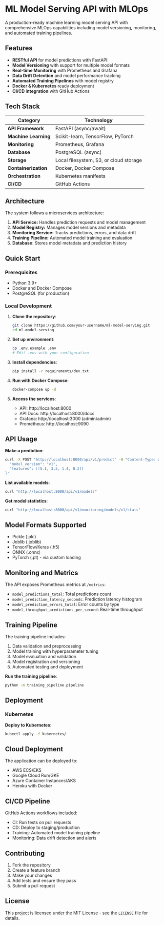 # ML Model Serving API with MLOps

A production-ready machine learning model serving API with comprehensive MLOps capabilities including model versioning, monitoring, and automated training pipelines.

## Features

- **RESTful API** for model predictions with FastAPI  
- **Model Versioning** with support for multiple model formats  
- **Real-time Monitoring** with Prometheus and Grafana  
- **Data Drift Detection** and model performance tracking  
- **Automated Training Pipelines** with model registry  
- **Docker & Kubernetes** ready deployment  
- **CI/CD Integration** with GitHub Actions  

## Tech Stack

| Category | Technology |
|-----------|-------------|
| **API Framework** | FastAPI (async/await) |
| **Machine Learning** | Scikit-learn, TensorFlow, PyTorch |
| **Monitoring** | Prometheus, Grafana |
| **Database** | PostgreSQL (async) |
| **Storage** | Local filesystem, S3, or cloud storage |
| **Containerization** | Docker, Docker Compose |
| **Orchestration** | Kubernetes manifests |
| **CI/CD** | GitHub Actions |

## Architecture

The system follows a microservices architecture:

1. **API Service:** Handles prediction requests and model management  
2. **Model Registry:** Manages model versions and metadata  
3. **Monitoring Service:** Tracks predictions, errors, and data drift  
4. **Training Pipeline:** Automated model training and evaluation  
5. **Database:** Stores model metadata and prediction history  

## Quick Start

### Prerequisites

- Python 3.9+  
- Docker and Docker Compose  
- PostgreSQL (for production)  

### Local Development

1. **Clone the repository**:
   ```bash
   git clone https://github.com/your-username/ml-model-serving.git
   cd ml-model-serving
   ```

2. **Set up environment**:
   ```bash
   cp .env.example .env
   # Edit .env with your configuration
   ```

3. **Install dependencies**:
   ```bash
   pip install -r requirements/dev.txt
   ```

4. **Run with Docker Compose**:
   ```bash
   docker-compose up -d
   ```

5. **Access the services**:
   - API: http://localhost:8000  
   - API Docs: http://localhost:8000/docs  
   - Grafana: http://localhost:3000 (admin/admin)  
   - Prometheus: http://localhost:9090  

## API Usage

**Make a prediction**:
```bash
curl -X POST "http://localhost:8000/api/v1/predict" -H "Content-Type: application/json" -d '{
  "model_version": "v1",
  "features": [[5.1, 3.5, 1.4, 0.2]]
}'
```

**List available models**:
```bash
curl "http://localhost:8000/api/v1/models"
```

**Get model statistics**:
```bash
curl "http://localhost:8000/api/v1/monitoring/models/v1/stats"
```

## Model Formats Supported

- Pickle (.pkl)  
- Joblib (.joblib)  
- TensorFlow/Keras (.h5)  
- ONNX (.onnx)  
- PyTorch (.pt) - via custom loading  

## Monitoring and Metrics

The API exposes Prometheus metrics at `/metrics`:

- `model_predictions_total`: Total predictions count  
- `model_prediction_latency_seconds`: Prediction latency histogram  
- `model_prediction_errors_total`: Error counts by type  
- `model_throughput_predictions_per_second`: Real-time throughput  

## Training Pipeline

The training pipeline includes:

1. Data validation and preprocessing  
2. Model training with hyperparameter tuning  
3. Model evaluation and validation  
4. Model registration and versioning  
5. Automated testing and deployment  

**Run the training pipeline**:
```bash
python -m training_pipeline.pipeline
```

## Deployment

### Kubernetes

**Deploy to Kubernetes**:
```bash
kubectl apply -f kubernetes/
```

## Cloud Deployment

The application can be deployed to:

- AWS ECS/EKS  
- Google Cloud Run/GKE  
- Azure Container Instances/AKS  
- Heroku with Docker  

## CI/CD Pipeline

GitHub Actions workflows included:

- CI: Run tests on pull requests  
- CD: Deploy to staging/production  
- Training: Automated model training pipeline  
- Monitoring: Data drift detection and alerts  

## Contributing

1. Fork the repository  
2. Create a feature branch  
3. Make your changes  
4. Add tests and ensure they pass  
5. Submit a pull request  

## License

This project is licensed under the MIT License - see the `LICENSE` file for details.
